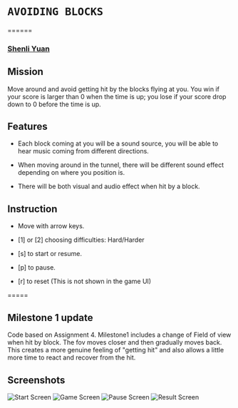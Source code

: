 # `AVOIDING BLOCKS`
======

### [Shenli Yuan](shenliy@stanford.edu) 

## Mission

Move around and avoid getting hit by the blocks flying at you. You win if your score is larger than 0 when the time is up; you lose if your score drop down to 0 before the time is up. 

## Features

* Each block coming at you will be a sound source, you will be able to hear music coming from different directions. 

* When moving around in the tunnel, there will be different sound effect depending on where you position is.

* There will be both visual and audio effect when hit by a block.


## Instruction
* Move with arrow keys.

* [1] or [2] choosing difficulties: Hard/Harder

* [s] to start or resume.

* [p] to pause.

* [r] to reset (This is not shown in the game UI)

=====
## Milestone 1 update
Code based on Assignment 4. Milestone1 includes a change of Field of view when hit by block. The fov moves closer and then gradually moves back. This creates a more genuine feeling of "getting hit" and also allows a little more time to react and recover from the hit.

## Screenshots
![Start Screen](https://github.com/yuanshenli/Race/screenshots/Img1.jpg?raw=true "Start Screen")
![Game Screen](https://github.com/yuanshenli/Race/screenshots/Img2.jpg?raw=true "Start Screen")
![Pause Screen](https://github.com/yuanshenli/Race/screenshots/Img3.jpg?raw=true "Start Screen")
![Result Screen](https://github.com/yuanshenli/Race/screenshots/Img4.jpg?raw=true "Start Screen")





